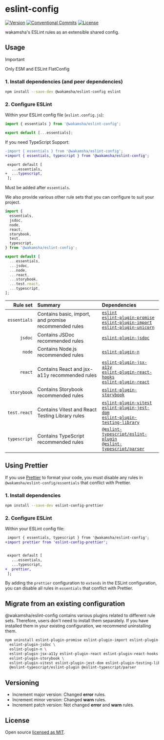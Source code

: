 # eslint-config

[![Version](https://img.shields.io/npm/v/@wakamsha/eslint-config.svg?style=flat-square)](https://www.npmjs.com/package/@wakamsha/eslint-config?activeTab=versions)
[![Conventional Commits](https://img.shields.io/badge/Conventional%20Commits-1.0.0-%23FE5196?logo=conventionalcommits&logoColor=white)](https://conventionalcommits.org)
[![License](https://img.shields.io/github/license/wakamsha/eslint-config.svg?style=flat-square)](https://github.com/wakamsha/eslint-config/blob/main/LICENSE)

wakamsha's ESLint rules as an extensible shared config.

## Usage

> [!IMPORTANT]
> Only ESM and ESLint FlatConfig

### 1. Install dependencies (and peer dependencies)

```bash
npm install --save-dev @wakamsha/eslint-config eslint
```

### 2. Configure ESLint

Within your ESLint config file (`eslint.config.js`):

```js
import { essentials } from '@wakamsha/eslint-config';

export default [...essentials];
```

If you need TypeScript Support:

```diff
-import { essentials } from '@wakamsha/eslint-config';
+import { essentials, typescript } from '@wakamsha/eslint-config';

 export default [
   ...essentials,
+  ...typescript,
 ];
```

Must be added after `essentials`.

We also provide various other rule sets that you can configure to suit your project.

```js
import {
  essentials,
  jsdoc,
  node,
  react,
  storybook,
  test,
  typescript,
} from '@wakamsha/eslint-config';

export default [
  ...essentials,
  ...jsdoc,
  ...node,
  ...react,
  ...storybook,
  ...test.react,
  ...typescript,
];
```

|     Rule set | Summary                                               | Dependencies                                                                                                                                                                                                                                                                                     |
| -----------: | :---------------------------------------------------- | :----------------------------------------------------------------------------------------------------------------------------------------------------------------------------------------------------------------------------------------------------------------------------------------------- |
| `essentials` | Contains basic, import, and promise recommended rules | [`eslint`](https://eslint.org/) <br> [`eslint-plugin-promise`](https://github.com/eslint-community/eslint-plugin-promise) <br> [`eslint-plugin-import`](https://github.com/import-js/eslint-plugin-import) <br> [`eslint-plugin-unicorn`](https://github.com/sindresorhus/eslint-plugin-unicorn) |
|      `jsdoc` | Contains JSDoc recommended rules                      | [`eslint-plugin-jsdoc`](https://github.com/gajus/eslint-plugin-jsdoc)                                                                                                                                                                                                                            |
|       `node` | Contains Node.js recommended rules                    | [`eslint-plugin-n`](https://github.com/eslint-community/eslint-plugin-n)                                                                                                                                                                                                                         |
|      `react` | Contains React and jsx-a11y recommended rules         | [`eslint-plugin-jsx-a11y`](https://github.com/jsx-eslint/eslint-plugin-jsx-a11y) <br> [`eslint-plugin-react-hooks`](https://github.com/facebook/react/tree/main/packages/eslint-plugin-react-hooks) <br> [`eslint-plugin-react`](https://github.com/jsx-eslint/eslint-plugin-react)              |
|  `storybook` | Contains Storybook recommended rules                  | [`eslint-plugin-storybook`](https://github.com/storybookjs/eslint-plugin-storybook)                                                                                                                                                                                                              |
| `test.react` | Contains Vitest and React Testing Library rules       | [`eslint-plugin-vitest`](https://github.com/veritem/eslint-plugin-vitest) <br> [`eslint-plugin-jest-dom`](https://github.com/testing-library/eslint-plugin-jest-dom) <br> [`eslint-plugin-testing-library`](https://github.com/testing-library/eslint-plugin-testing-library)                    |
| `typescript` | Contains TypeScript recommended rules                 | [`@eslint-typescript/eslint-plugin`](https://github.com/typescript-eslint/typescript-eslint/tree/main/packages/eslint-plugin) <br> [`@eslint-typescript/parser`](https://github.com/typescript-eslint/typescript-eslint/tree/main/packages/parser)                                               |

## Using Prettier

If you use [Prettier](https://prettier.io/) to format your code, you must disable any rules in `@wakamsha/eslint-config/essentials` that conflict with Prettier.

### 1. Install dependencies

```bash
npm install --save-dev eslint-config-prettier
```

### 2. Configure ESLint

Within your ESLint config file:

```diff
 import { essentials, typescript } from '@wakamsha/eslint-config';
+import prettier from 'eslint-config-prettier';


 export default [
   ...essentials,
   ...typescript,
+  prettier,
 ];
```

By adding the `prettier` configuration to `extends` in the ESLint configuration, you can disable all rules in `essentials` that conflict with Prettier.

## Migrate from an existing configuration

@wakamsha/eslint-config contains various plugins related to different rule sets. Therefore, users don't need to install them separately. If you have installed them in your existing configuration, we recommend uninstalling them.

```bash
npm uninstall eslint-plugin-promise eslint-plugin-import eslint-plugin-unicorn \
  eslint-plugin-jsdoc \
  eslint-plugin-n \
  eslint-plugin-jsx-a11y eslint-plugin-react eslint-plugin-react-hooks \
  eslint-plugin-storybook \
  eslint-plugin-vitest eslint-plugin-jest-dom eslint-plugin-testing-library \
  @eslint-typescript/eslint-plugin @eslint-typescript/parser
```

## Versioning

- Increment major version: Changed **error** rules.
- Increment minor version: Changed **warn** rules.
- Increment patch version: Not changed **error** and **warn** rules.

## License

Open source [licensed as MIT](https://github.com/wakamsha/frontend-tools/tree/main/packages/eslint-config/LICENSE).
